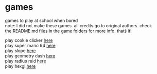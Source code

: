 # games
games to play at school when bored<br>
note: I did not make these games. all credits go to original authors. check the README.md files in the game folders for more info.
thatś it!

play cookie clicker <a href="https://syntex1147.github.io/games/cc/cc.html">here</a>
<br>
play super mario 64 <a href="https://localidiot.gq/sm64/sm64.html">here</a><br>
play slope <a href="https://localidiot.gq/slope/slope.html">here</a><br>
play geometry dash <a href="https://localidiot.gq/geometry/">here</a><br>
play radius raid <a href="https://localidiot.gq/rr">here</a><br>
play hexgl <a href="https://localidiot.gq/hexgl">here</a><br>

